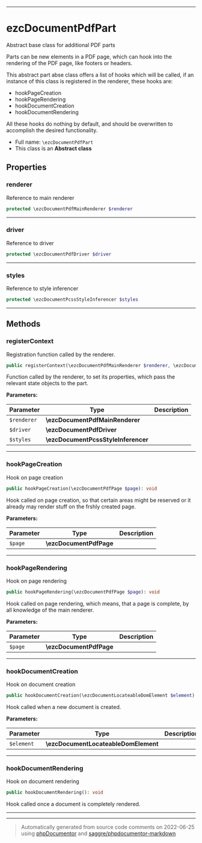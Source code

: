 ***

# ezcDocumentPdfPart

Abstract base class for additional PDF parts

Parts can be new elements in a PDF page, which can hook into the rendering
of the PDF page, like footers or headers.

This abstract part abse class offers a list of hooks which will be called,
if an instance of this class is registered in the renderer, these hooks are:

- hookPageCreation
- hookPageRendering
- hookDocumentCreation
- hookDocumentRendering

All these hooks do nothing by default, and should be overwritten to
accomplish the desired functionality.

* Full name: `\ezcDocumentPdfPart`
* This class is an **Abstract class**



## Properties


### renderer

Reference to main renderer

```php
protected \ezcDocumentPdfMainRenderer $renderer
```






***

### driver

Reference to driver

```php
protected \ezcDocumentPdfDriver $driver
```






***

### styles

Reference to style inferencer

```php
protected \ezcDocumentPcssStyleInferencer $styles
```






***

## Methods


### registerContext

Registration function called by the renderer.

```php
public registerContext(\ezcDocumentPdfMainRenderer $renderer, \ezcDocumentPdfDriver $driver, \ezcDocumentPcssStyleInferencer $styles): void
```

Function called by the renderer, to set its properties, which pass the
relevant state objects to the part.






**Parameters:**

| Parameter | Type | Description |
|-----------|------|-------------|
| `$renderer` | **\ezcDocumentPdfMainRenderer** |  |
| `$driver` | **\ezcDocumentPdfDriver** |  |
| `$styles` | **\ezcDocumentPcssStyleInferencer** |  |




***

### hookPageCreation

Hook on page creation

```php
public hookPageCreation(\ezcDocumentPdfPage $page): void
```

Hook called on page creation, so that certain areas might be reserved or
it already may render stuff on the frshly created page.






**Parameters:**

| Parameter | Type | Description |
|-----------|------|-------------|
| `$page` | **\ezcDocumentPdfPage** |  |




***

### hookPageRendering

Hook on page rendering

```php
public hookPageRendering(\ezcDocumentPdfPage $page): void
```

Hook called on page rendering, which means, that a page is complete, by
all knowledge of the main renderer.






**Parameters:**

| Parameter | Type | Description |
|-----------|------|-------------|
| `$page` | **\ezcDocumentPdfPage** |  |




***

### hookDocumentCreation

Hook on document creation

```php
public hookDocumentCreation(\ezcDocumentLocateableDomElement $element): void
```

Hook called when a new document is created.






**Parameters:**

| Parameter | Type | Description |
|-----------|------|-------------|
| `$element` | **\ezcDocumentLocateableDomElement** |  |




***

### hookDocumentRendering

Hook on document rendering

```php
public hookDocumentRendering(): void
```

Hook called once a document is completely rendered.









***


***
> Automatically generated from source code comments on 2022-06-25 using [phpDocumentor](http://www.phpdoc.org/) and [saggre/phpdocumentor-markdown](https://github.com/Saggre/phpDocumentor-markdown)

